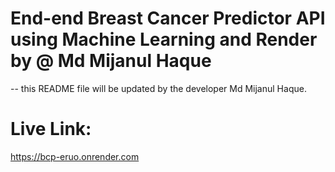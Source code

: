 # End-end Breast Cancer Predictor API using Machine Learning and Render by @ Md Mijanul Haque


-- this README file will be updated by the developer Md Mijanul Haque.

# Live Link:
https://bcp-eruo.onrender.com
